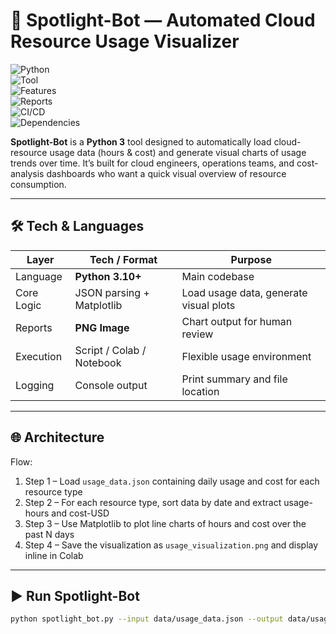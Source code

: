 # 🚀 Spotlight-Bot — Automated Cloud Resource Usage Visualizer

![Python](https://img.shields.io/badge/Python-3.10+-blue.svg?logo=python&logoColor=white)  
![Tool](https://img.shields.io/badge/Resource-Visualizer-FF5252.svg?logo=cloud)  
![Features](https://img.shields.io/badge/Features-Usage%20&%20Cost-4CAF50.svg?logo=chart-bar)  
![Reports](https://img.shields.io/badge/Reports-PNG-2196F3.svg?logo=image)  
![CI/CD](https://img.shields.io/badge/CI/CD-Ready-2088FF.svg?logo=githubactions)  
![Dependencies](https://img.shields.io/badge/Dependencies-Matplotlib-green.svg?logo=python)

**Spotlight-Bot** is a **Python 3** tool designed to automatically load cloud-resource usage data (hours & cost) and generate visual charts of usage trends over time. It’s built for cloud engineers, operations teams, and cost-analysis dashboards who want a quick visual overview of resource consumption.

-----------

## 🛠 Tech & Languages

| Layer        | Tech / Format              | Purpose                              |
|--------------|----------------------------|--------------------------------------|
| Language     | **Python 3.10+**           | Main codebase                        |
| Core Logic   | JSON parsing + Matplotlib   | Load usage data, generate visual plots |
| Reports      | **PNG Image**              | Chart output for human review        |
| Execution    | Script / Colab / Notebook  | Flexible usage environment           |
| Logging      | Console output             | Print summary and file location      |

---

## 🌐 Architecture

Flow:  
1. Step 1 – Load `usage_data.json` containing daily usage and cost for each resource type  
2. Step 2 – For each resource type, sort data by date and extract usage-hours and cost-USD  
3. Step 3 – Use Matplotlib to plot line charts of hours and cost over the past N days  
4. Step 4 – Save the visualization as `usage_visualization.png` and display inline in Colab  

---

## ▶️ Run Spotlight-Bot

```bash
python spotlight_bot.py --input data/usage_data.json --output data/usage_visualization.png
